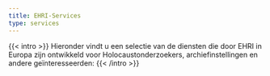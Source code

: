 ```yaml
---
title: EHRI-Services
type: services
---
```


{{< intro >}}
Hieronder vindt u een selectie van de diensten die door EHRI in Europa zijn ontwikkeld voor Holocaustonderzoekers, archiefinstellingen en andere geïnteresseerden:
{{< /intro >}}
